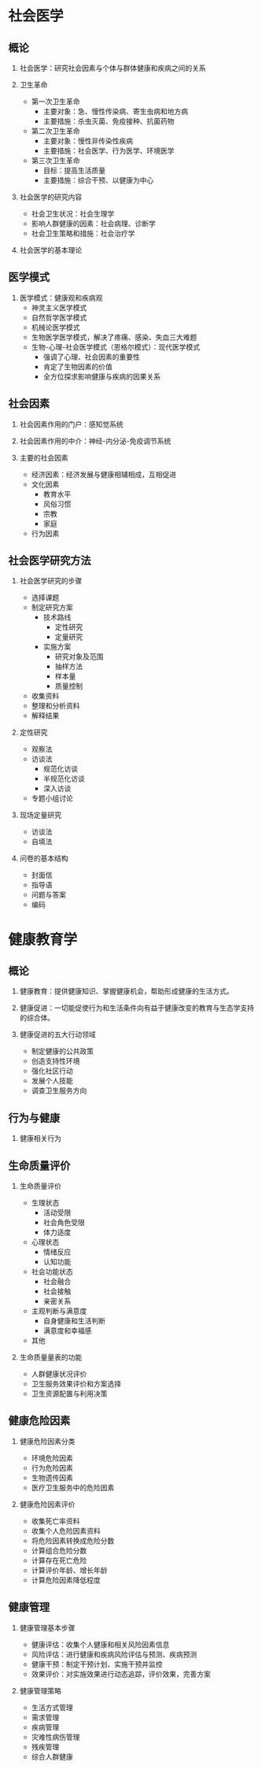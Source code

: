 <!--
刘思浚 sjliu@njmu.edu.cn
 -->


社会医学
========
## 概论
1. 社会医学：研究社会因素与个体与群体健康和疾病之间的关系
1. 卫生革命
    - 第一次卫生革命
        - 主要对象：急、慢性传染病、寄生虫病和地方病
        - 主要措施：杀虫灭菌、免疫接种、抗菌药物
    - 第二次卫生革命
        - 主要对象：慢性非传染性疾病
        - 主要措施：社会医学、行为医学、环境医学
    - 第三次卫生革命
        - 目标：提高生活质量
        - 主要措施：综合干预、以健康为中心

1. 社会医学的研究内容
    - 社会卫生状况：社会生理学
    - 影响人群健康的因素：社会病理、诊断学
    - 社会卫生策略和措施：社会治疗学

1. 社会医学的基本理论 <!-- TODO: 见章节标题 -->

## 医学模式
1. 医学模式：健康观和疾病观
    - 神灵主义医学模式
    - 自然哲学医学模式
    - 机械论医学模式
    - 生物医学医学模式，解决了疼痛、感染、失血三大难题
    - 生物-心理-社会医学模式（恩格尔模式）：现代医学模式
        - 强调了心理、社会因素的重要性
        - 肯定了生物因素的价值
        - 全方位探求影响健康与疾病的因果关系

## 社会因素
1. 社会因素作用的门户：感知觉系统
1. 社会因素作用的中介：神经-内分泌-免疫调节系统

1. 主要的社会因素
    - 经济因素：经济发展与健康相辅相成，互相促进 <!-- IMPORTANT -->
    - 文化因素
        - 教育水平
        - 风俗习惯
        - 宗教
        - 家庭
    - 行为因素

## 社会医学研究方法
1. 社会医学研究的步骤
    - 选择课题
    - 制定研究方案
        - 技术路线
            - 定性研究
            - 定量研究
        - 实施方案
            - 研究对象及范围
            - 抽样方法
            - 样本量
            - 质量控制
    - 收集资料
    - 整理和分析资料
    - 解释结果

1. 定性研究
    - 观察法
    - 访谈法
        - 规范化访谈
        - 半规范化访谈
        - 深入访谈
    - 专题小组讨论

1. 现场定量研究
    - 访谈法
    - 自填法

1. 问卷的基本结构
    - 封面信
    - 指导语
    - 问题与答案
    - 编码

健康教育学
==========
## 概论
1. 健康教育：提供健康知识、掌握健康机会，帮助形成健康的生活方式。
1. 健康促进：一切能促使行为和生活条件向有益于健康改变的教育与生态学支持的综合体。

1. 健康促进的五大行动领域
    - 制定健康的公共政策
    - 创造支持性环境
    - 强化社区行动
    - 发展个人技能
    - 调查卫生服务方向

## 行为与健康
1. 健康相关行为 <!-- TODO: Add -->

## 生命质量评价
1. 生命质量评价 <!-- IMPORTANT -->
    - 生理状态
        - 活动受限
        - 社会角色受限
        - 体力适度
    - 心理状态
        - 情绪反应
        - 认知功能
    - 社会功能状态
        - 社会融合
        - 社会接触
        - 亲密关系
    - 主观判断与满意度
        - 自身健康和生活判断
        - 满意度和幸福感
    - 其他

1. 生命质量量表的功能 <!-- IMPORTANT -->
    - 人群健康状况评价
    - 卫生服务效果评价和方案选择
    - 卫生资源配置与利用决策

## 健康危险因素
1. 健康危险因素分类
    - 环境危险因素
    - 行为危险因素
    - 生物遗传因素
    - 医疗卫生服务中的危险因素

1. 健康危险因素评价
    - 收集死亡率资料
    - 收集个人危险因素资料
    - 将危险因素转换成危险分数
    - 计算组合危险分数
    - 计算存在死亡危险
    - 计算评价年龄、增长年龄
    - 计算危险因素降低程度

## 健康管理
1. 健康管理基本步骤  <!-- IMPORTANT -->
    - 健康评估：收集个人健康和相关风险因素信息
    - 风险评估：进行健康和疾病风险评估与预测、疾病预测
    - 健康干预：制定干预计划、实施干预并监控
    - 效果评价：对实施效果进行动态追踪，评价效果，完善方案

1. 健康管理策略
    - 生活方式管理
    - 需求管理
    - 疾病管理
    - 灾难性病伤管理
    - 残疾管理
    - 综合人群健康
